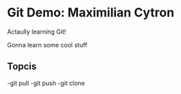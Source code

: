 # Git Demo: Maximilian Cytron

Actaully learning Git!

Gonna learn some cool stuff

## Topcis
-git pull
-git push
-git clone
